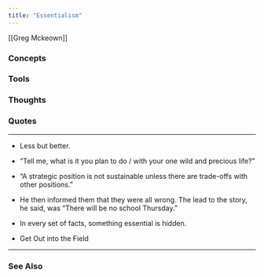 ```yaml
---
title: "Essentialism"
---
```


[[Greg Mckeown]]

### Concepts

### Tools

### Thoughts

### Quotes
---

- Less but better.

- “Tell me, what is it you plan to do / with your one wild and precious life?”

- “A strategic position is not sustainable unless there are trade-offs with other positions.”

- He then informed them that they were all wrong. The lead to the story, he said, was “There will be no school Thursday.”

- In every set of facts, something essential is hidden.

- Get Out into the Field


----
### See Also
